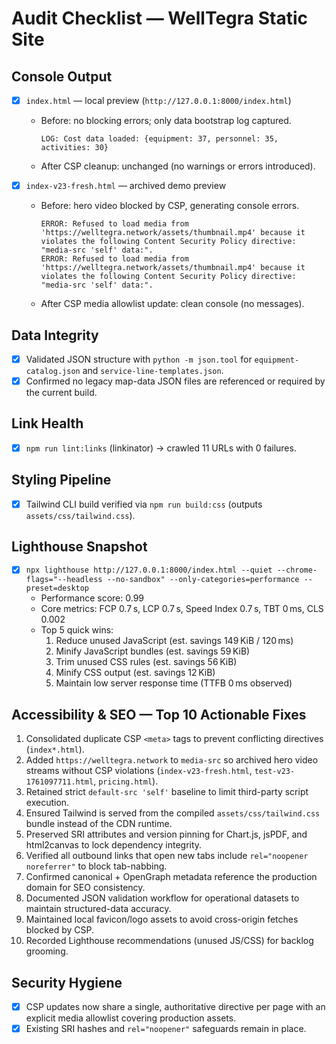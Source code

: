 # Audit Checklist — WellTegra Static Site

## Console Output

- [x] `index.html` — local preview (`http://127.0.0.1:8000/index.html`)
  - Before: no blocking errors; only data bootstrap log captured.

    ```text
    LOG: Cost data loaded: {equipment: 37, personnel: 35, activities: 30}
    ```

  - After CSP cleanup: unchanged (no warnings or errors introduced).

- [x] `index-v23-fresh.html` — archived demo preview
  - Before: hero video blocked by CSP, generating console errors.

    ```text
    ERROR: Refused to load media from 'https://welltegra.network/assets/thumbnail.mp4' because it violates the following Content Security Policy directive: "media-src 'self' data:".
    ERROR: Refused to load media from 'https://welltegra.network/assets/thumbnail.mp4' because it violates the following Content Security Policy directive: "media-src 'self' data:".
    ```

  - After CSP media allowlist update: clean console (no messages).

## Data Integrity

- [x] Validated JSON structure with `python -m json.tool` for `equipment-catalog.json` and `service-line-templates.json`.
- [x] Confirmed no legacy map-data JSON files are referenced or required by the current build.

## Link Health

- [x] `npm run lint:links` (linkinator) → crawled 11 URLs with 0 failures.

## Styling Pipeline

- [x] Tailwind CLI build verified via `npm run build:css` (outputs `assets/css/tailwind.css`).

## Lighthouse Snapshot

- [x] `npx lighthouse http://127.0.0.1:8000/index.html --quiet --chrome-flags="--headless --no-sandbox" --only-categories=performance --preset=desktop`
  - Performance score: 0.99
  - Core metrics: FCP 0.7 s, LCP 0.7 s, Speed Index 0.7 s, TBT 0 ms, CLS 0.002
  - Top 5 quick wins:
    1. Reduce unused JavaScript (est. savings 149 KiB / 120 ms)
    2. Minify JavaScript bundles (est. savings 59 KiB)
    3. Trim unused CSS rules (est. savings 56 KiB)
    4. Minify CSS output (est. savings 12 KiB)
    5. Maintain low server response time (TTFB 0 ms observed)

## Accessibility & SEO — Top 10 Actionable Fixes

1. Consolidated duplicate CSP `<meta>` tags to prevent conflicting directives (`index*.html`).
2. Added `https://welltegra.network` to `media-src` so archived hero video streams without CSP violations (`index-v23-fresh.html`, `test-v23-1761097711.html`, `pricing.html`).
3. Retained strict `default-src 'self'` baseline to limit third-party script execution.
4. Ensured Tailwind is served from the compiled `assets/css/tailwind.css` bundle instead of the CDN runtime.
5. Preserved SRI attributes and version pinning for Chart.js, jsPDF, and html2canvas to lock dependency integrity.
6. Verified all outbound links that open new tabs include `rel="noopener noreferrer"` to block tab-nabbing.
7. Confirmed canonical + OpenGraph metadata reference the production domain for SEO consistency.
8. Documented JSON validation workflow for operational datasets to maintain structured-data accuracy.
9. Maintained local favicon/logo assets to avoid cross-origin fetches blocked by CSP.
10. Recorded Lighthouse recommendations (unused JS/CSS) for backlog grooming.

## Security Hygiene

- [x] CSP updates now share a single, authoritative directive per page with an explicit media allowlist covering production assets.
- [x] Existing SRI hashes and `rel="noopener"` safeguards remain in place.
